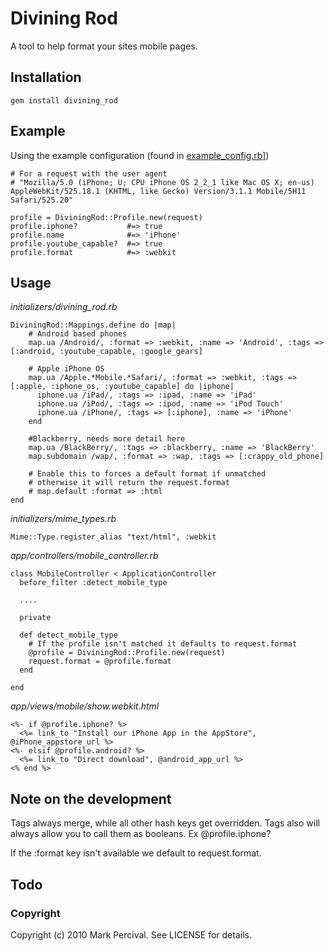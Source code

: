 # Divining Rod

A tool to help format your sites mobile pages.

## Installation

    gem install divining_rod

## Example
  
  Using the example configuration (found in [example_config.rb](http://github.com/markpercival/divining_rod/blob/master/example_config.rb)])
  
    # For a request with the user agent
    # "Mozilla/5.0 (iPhone; U; CPU iPhone OS 2_2_1 like Mac OS X; en-us) AppleWebKit/525.18.1 (KHTML, like Gecko) Version/3.1.1 Mobile/5H11 Safari/525.20"
    
    profile = DiviningRod::Profile.new(request)
    profile.iphone?           #=> true
    profile.name              #=> 'iPhone'
    profile.youtube_capable?  #=> true
    profile.format            #=> :webkit
    
    
## Usage

_initializers/divining\_rod.rb_

    DiviningRod::Mappings.define do |map|
        # Android based phones
        map.ua /Android/, :format => :webkit, :name => 'Android', :tags => [:android, :youtube_capable, :google_gears]

        # Apple iPhone OS
        map.ua /Apple.*Mobile.*Safari/, :format => :webkit, :tags => [:apple, :iphone_os, :youtube_capable] do |iphone|
          iphone.ua /iPad/, :tags => :ipad, :name => 'iPad'
          iphone.ua /iPod/, :tags => :ipod, :name => 'iPod Touch'
          iphone.ua /iPhone/, :tags => [:iphone], :name => 'iPhone'
        end

        #Blackberry, needs more detail here
        map.ua /BlackBerry/, :tags => :blackberry, :name => 'BlackBerry'
        map.subdomain /wap/, :format => :wap, :tags => [:crappy_old_phone]
        
        # Enable this to forces a default format if unmatched
        # otherwise it will return the request.format
        # map.default :format => :html 
    end

_initializers/mime\_types.rb_
    
    Mime::Type.register_alias "text/html", :webkit
    
_app/controllers/mobile\_controller.rb_

    class MobileController < ApplicationController
      before_filter :detect_mobile_type

      ....

      private

      def detect_mobile_type
        # If the profile isn't matched it defaults to request.format
        @profile = DiviningRod::Profile.new(request)
        request.format = @profile.format
      end

    end
    
_app/views/mobile/show.webkit.html_

    <%- if @profile.iphone? %>
      <%= link_to "Install our iPhone App in the AppStore", @iPhone_appstore_url %>
    <%- elsif @profile.android? %>
      <%= link_to "Direct download", @android_app_url %>
    <% end %>

    
## Note on the development

Tags always merge, while all other hash keys get overridden. Tags also will always allow you to call them as
booleans. Ex @profile.iphone? 

If the :format key isn't available we default to request.format.

## Todo

### Copyright

Copyright (c) 2010 Mark Percival. See LICENSE for details.
